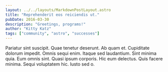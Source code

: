 ```yaml
---
layout: ../../layouts/MarkdownPostLayout.astro
title: "Reprehenderit eos reiciendis ut."
pubDate: 2016-03-30
description: "Greetings, programs!"
author: "Kitty Katz"
tags: ["community", "astro", "successes"]
---
```


Pariatur sint suscipit. Quae tenetur deserunt. Ab quam et. Cupiditate dolorum impedit. Omnis sequi enim. Itaque sed laudantium. Sint minima quia. Eum omnis sint. Quasi ipsum corporis. Hic eum delectus. Quis facere minima. Sequi voluptatem hic. Iusto sed o.

